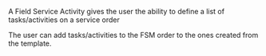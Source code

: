 A Field Service Activity gives the user the ability to define a list of
tasks/activities on a service order

The user can add tasks/activities to the FSM order to the ones created
from the template.
